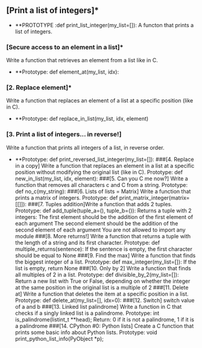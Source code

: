 ## [Print a list of integers]*
* **PROTOTYPE :def print_list_integer(my_list=[]):
A functon that prints a list of integers.
### [Secure access to an element in a list]*
Write a function that retrieves an element from a list like in C.
* **Prototype: def element_at(my_list, idx):
### [2. Replace element]*
Write a function that replaces an element of a list at a specific position (like in C).
* **Prototype: def replace_in_list(my_list, idx, element)
### [3. Print a list of integers... in reverse!]
Write a function that prints all integers of a list, in reverse order.
* **Prototype: def print_reversed_list_integer(my_list=[]):
###[4. Replace in a copy]
Write a function that replaces an element in a list at a specific position without modifying the original list (like in C).
Prototype: def new_in_list(my_list, idx, element):
###[5. Can you C me now?]
Write a function that removes all characters c and C from a string.
Prototype: def no_c(my_string):
###[6. Lists of lists = Matrix]
Write a function that prints a matrix of integers.
Prototype: def print_matrix_integer(matrix=[[]]):
###[7. Tuples addition]Write a function that adds 2 tuples.
Prototype: def add_tuple(tuple_a=(), tuple_b=()):
Returns a tuple with 2 integers:
The first element should be the addition of the first element of each argument
The second element should be the addition of the second element of each argument
You are not allowed to import any module
###[8. More returns!]
Write a function that returns a tuple with the length of a string and its first character.
Prototype: def multiple_returns(sentence):
If the sentence is empty, the first character should be equal to None
###[9. Find the max]
Write a function that finds the biggest integer of a list.
Prototype: def max_integer(my_list=[]):
If the list is empty, return None
###[10. Only by 2]
Write a function that finds all multiples of 2 in a list.
Prototype: def divisible_by_2(my_list=[]):
Return a new list with True or False, depending on whether the integer at the same position in the original list is a multiple of 2
###[11. Delete at]
Write a function that deletes the item at a specific position in a list.
Prototype: def delete_at(my_list=[], idx=0):
###[12. Switch]
switch value of a and b
###[13. Linked list palindrome]
Write a function in C that checks if a singly linked list is a palindrome.
Prototype: int is_palindrome(listint_t **head);
Return: 0 if it is not a palindrome, 1 if it is a palindrome
###[14. CPython #0: Python lists]
Create a C function that prints some basic info about Python lists.
Prototype: void print_python_list_info(PyObject *p);



